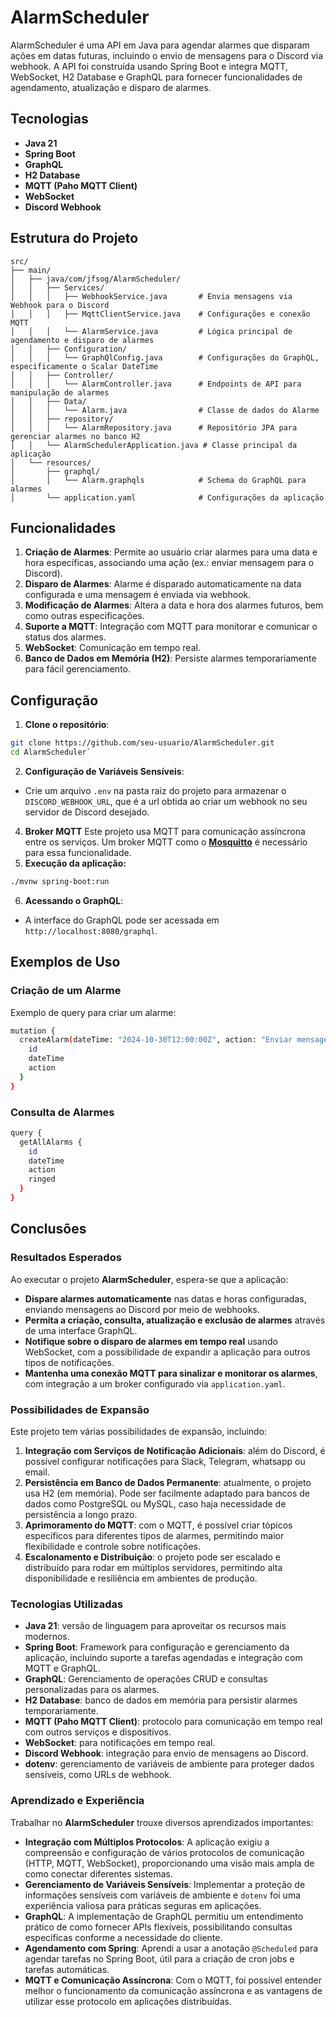 # AlarmScheduler

AlarmScheduler é uma API em Java para agendar alarmes que disparam ações em datas futuras, incluindo o envio de mensagens para o Discord via webhook. A API foi construída usando Spring Boot e integra MQTT, WebSocket, H2 Database e GraphQL para fornecer funcionalidades de agendamento, atualização e disparo de alarmes.

## Tecnologias
-   **Java 21**
-   **Spring Boot**
-   **GraphQL**
-   **H2 Database**
-   **MQTT (Paho MQTT Client)**
-   **WebSocket**
-   **Discord Webhook**

## Estrutura do Projeto
```src
src/
├── main/
│   ├── java/com/jfsog/AlarmScheduler/
│   │   ├── Services/
│   │   │   ├── WebhookService.java       # Envia mensagens via Webhook para o Discord
│   │   │   ├── MqttClientService.java    # Configurações e conexão MQTT
│   │   │   └── AlarmService.java         # Lógica principal de agendamento e disparo de alarmes
│   │   ├── Configuration/
│   │   │   └── GraphQlConfig.java        # Configurações do GraphQL, especificamente o Scalar DateTime
│   │   ├── Controller/
│   │   │   └── AlarmController.java      # Endpoints de API para manipulação de alarmes
│   │   ├── Data/
│   │   │   └── Alarm.java                # Classe de dados do Alarme
│   │   ├── repository/
│   │   │   └── AlarmRepository.java      # Repositório JPA para gerenciar alarmes no banco H2
│   │   └── AlarmSchedulerApplication.java # Classe principal da aplicação
│   └── resources/
│       ├── graphql/
│       │   └── Alarm.graphqls            # Schema do GraphQL para alarmes
│       └── application.yaml              # Configurações da aplicação
```

## Funcionalidades

1.  **Criação de Alarmes**: Permite ao usuário criar alarmes para uma data e hora específicas, associando uma ação (ex.: enviar mensagem para o Discord).
2.  **Disparo de Alarmes**: Alarme é disparado automaticamente na data configurada e uma mensagem é enviada via webhook.
3.  **Modificação de Alarmes**: Altera a data e hora dos alarmes futuros, bem como outras especificações.
4.  **Suporte a MQTT**: Integração com MQTT para monitorar e comunicar o status dos alarmes.
5.  **WebSocket**: Comunicação em tempo real.
6.  **Banco de Dados em Memória (H2)**: Persiste alarmes temporariamente para fácil gerenciamento.

## Configuração

1.  **Clone o repositório**:

```bash
git clone https://github.com/seu-usuario/AlarmScheduler.git
cd AlarmScheduler`
```
2.  **Configuração de Variáveis Sensíveis**:

-   Crie um arquivo `.env` na pasta raiz do projeto para armazenar o `DISCORD_WEBHOOK_URL`, que é a url obtida ao criar um webhook no seu servidor de Discord desejado.

4. **Broker MQTT**
   Este projeto usa MQTT para comunicação assíncrona entre os serviços. Um broker MQTT como o [**Mosquitto**](https://mosquitto.org/download/) é necessário para essa funcionalidade.
5.  **Execução da aplicação:**
```bash
./mvnw spring-boot:run
```
6.  **Acessando o GraphQL**:

-   A interface do GraphQL pode ser acessada em `http://localhost:8080/graphql`.

## Exemplos de Uso

### Criação de um Alarme

Exemplo de query para criar um alarme:
```bash
mutation {
  createAlarm(dateTime: "2024-10-30T12:00:00Z", action: "Enviar mensagem para o Discord") {
    id
    dateTime
    action
  }
}
```
### Consulta de Alarmes
```bash
query {
  getAllAlarms {
    id
    dateTime
    action
    ringed
  }
}
```
## Conclusões
### Resultados Esperados

Ao executar o projeto **AlarmScheduler**, espera-se que a aplicação:

-   **Dispare alarmes automaticamente** nas datas e horas configuradas, enviando mensagens ao Discord por meio de webhooks.
-   **Permita a criação, consulta, atualização e exclusão de alarmes** através de uma interface GraphQL.
-   **Notifique sobre o disparo de alarmes em tempo real** usando WebSocket, com a possibilidade de expandir a aplicação para outros tipos de notificações.
-   **Mantenha uma conexão MQTT para sinalizar e monitorar os alarmes**, com integração a um broker configurado via `application.yaml`.

### Possibilidades de Expansão

Este projeto tem várias possibilidades de expansão, incluindo:

1.  **Integração com Serviços de Notificação Adicionais**: além do Discord, é possível configurar notificações para Slack, Telegram, whatsapp ou email.
2.  **Persistência em Banco de Dados Permanente**: atualmente, o projeto usa H2 (em memória). Pode ser facilmente adaptado para bancos de dados como PostgreSQL ou MySQL, caso haja necessidade de persistência a longo prazo.
3.  **Aprimoramento do MQTT**: com o MQTT, é possível criar tópicos específicos para diferentes tipos de alarmes, permitindo maior flexibilidade e controle sobre notificações.
4.  **Escalonamento e Distribuição**: o projeto pode ser escalado e distribuído para rodar em múltiplos servidores, permitindo alta disponibilidade e resiliência em ambientes de produção.

### Tecnologias Utilizadas

-   **Java 21**: versão de linguagem para aproveitar os recursos mais modernos.
-   **Spring Boot**: Framework para configuração e gerenciamento da aplicação, incluindo suporte a tarefas agendadas e integração com MQTT e GraphQL.
-   **GraphQL**: Gerenciamento de operações CRUD e consultas personalizadas para os alarmes.
-   **H2 Database**: banco de dados em memória para persistir alarmes temporariamente.
-   **MQTT (Paho MQTT Client)**: protocolo para comunicação em tempo real com outros serviços e dispositivos.
-   **WebSocket**: para notificações em tempo real.
-   **Discord Webhook**: integração para envio de mensagens ao Discord.
-   **dotenv**: gerenciamento de variáveis de ambiente para proteger dados sensíveis, como URLs de webhook.

### Aprendizado e Experiência

Trabalhar no **AlarmScheduler** trouxe diversos aprendizados importantes:

-   **Integração com Múltiplos Protocolos**: A aplicação exigiu a compreensão e configuração de vários protocolos de comunicação (HTTP, MQTT, WebSocket), proporcionando uma visão mais ampla de como conectar diferentes sistemas.
-   **Gerenciamento de Variáveis Sensíveis**: Implementar a proteção de informações sensíveis com variáveis de ambiente e `dotenv` foi uma experiência valiosa para práticas seguras em aplicações.
-   **GraphQL**: A implementação de GraphQL permitiu um entendimento prático de como fornecer APIs flexíveis, possibilitando consultas específicas conforme a necessidade do cliente.
-   **Agendamento com Spring**: Aprendi a usar a anotação `@Scheduled` para agendar tarefas no Spring Boot, útil para a criação de cron jobs e tarefas automáticas.
-   **MQTT e Comunicação Assíncrona**: Com o MQTT, foi possível entender melhor o funcionamento da comunicação assíncrona e as vantagens de utilizar esse protocolo em aplicações distribuídas.